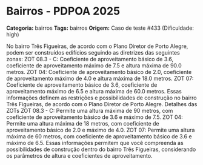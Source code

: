 # Bairros - PDPOA 2025

**Categoria:** bairros
**Tags:** bairros
**Origem:** Caso de teste #433 (Dificuldade: high)

No bairro Três Figueiras, de acordo com o Plano Diretor de Porto Alegre, podem ser construídos edifícios seguindo as diretrizes das seguintes zonas: ZOT 08.3 - C: Coeficiente de aproveitamento básico de 3.6, coeficiente de aproveitamento máximo de 7.5 e altura máxima de 90.0 metros. ZOT 04: Coeficiente de aproveitamento básico de 2.0, coeficiente de aproveitamento máximo de 4.0 e altura máxima de 18.0 metros. ZOT 07: Coeficiente de aproveitamento básico de 3.6, coeficiente de aproveitamento máximo de 6.5 e altura máxima de 60.0 metros. Essas informações definem as restrições e possibilidades de construção no bairro Três Figueiras, de acordo com o Plano Diretor de Porto Alegre. Detalhes das ZOTs ZOT 08.3 - C: Permite uma altura máxima de 90 metros, com coeficiente de aproveitamento básico de 3.6 e máximo de 7.5. ZOT 04: Permite uma altura máxima de 18 metros, com coeficiente de aproveitamento básico de 2.0 e máximo de 4.0. ZOT 07: Permite uma altura máxima de 60 metros, com coeficiente de aproveitamento básico de 3.6 e máximo de 6.5. Essas informações permitem que você compreenda as possibilidades de construção dentro do bairro Três Figueiras, considerando os parâmetros de altura e coeficientes de aproveitamento.